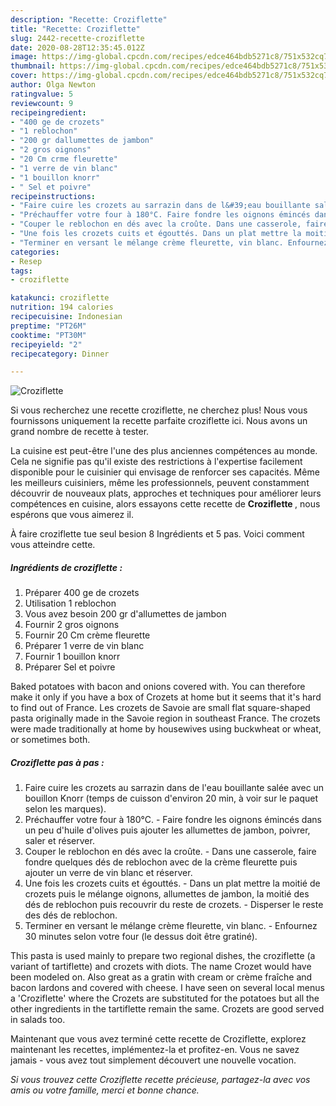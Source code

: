 ```yaml
---
description: "Recette: Croziflette"
title: "Recette: Croziflette"
slug: 2442-recette-croziflette
date: 2020-08-28T12:35:45.012Z
image: https://img-global.cpcdn.com/recipes/edce464bdb5271c8/751x532cq70/croziflette-photo-principale-de-la-recette.jpg
thumbnail: https://img-global.cpcdn.com/recipes/edce464bdb5271c8/751x532cq70/croziflette-photo-principale-de-la-recette.jpg
cover: https://img-global.cpcdn.com/recipes/edce464bdb5271c8/751x532cq70/croziflette-photo-principale-de-la-recette.jpg
author: Olga Newton
ratingvalue: 5
reviewcount: 9
recipeingredient:
- "400 ge de crozets"
- "1 reblochon"
- "200 gr dallumettes de jambon"
- "2 gros oignons"
- "20 Cm crme fleurette"
- "1 verre de vin blanc"
- "1 bouillon knorr"
- " Sel et poivre"
recipeinstructions:
- "Faire cuire les crozets au sarrazin dans de l&#39;eau bouillante salée avec un bouillon Knorr (temps de cuisson d&#39;environ 20 min, à voir sur le paquet selon les marques)."
- "Préchauffer votre four à 180°C. Faire fondre les oignons émincés dans un peu d&#39;huile d&#39;olives puis ajouter les allumettes de jambon, poivrer, saler et réserver."
- "Couper le reblochon en dés avec la croûte. Dans une casserole, faire fondre quelques dés de reblochon avec de la crème fleurette puis ajouter un verre de vin blanc et réserver."
- "Une fois les crozets cuits et égouttés. Dans un plat mettre la moitié de crozets puis le mélange oignons, allumettes de jambon, la moitié des dés de reblochon puis recouvrir du reste de crozets. Disperser le reste des dés de reblochon."
- "Terminer en versant le mélange crème fleurette, vin blanc. Enfournez 30 minutes selon votre four (le dessus doit être gratiné)."
categories:
- Resep
tags:
- croziflette

katakunci: croziflette 
nutrition: 194 calories
recipecuisine: Indonesian
preptime: "PT26M"
cooktime: "PT30M"
recipeyield: "2"
recipecategory: Dinner

---
```



![Croziflette](https://img-global.cpcdn.com/recipes/edce464bdb5271c8/751x532cq70/croziflette-photo-principale-de-la-recette.jpg)

Si vous recherchez une recette croziflette, ne cherchez plus! Nous vous fournissons uniquement la recette parfaite croziflette ici. Nous avons un grand nombre de recette à tester.

La cuisine est peut-être l'une des plus anciennes compétences au monde. Cela ne signifie pas qu'il existe des restrictions à l'expertise facilement disponible pour le cuisinier qui envisage de renforcer ses capacités. Même les meilleurs cuisiniers, même les professionnels, peuvent constamment découvrir de nouveaux plats, approches et techniques pour améliorer leurs compétences en cuisine, alors essayons cette recette de <strong> Croziflette </strong>, nous espérons que vous aimerez il.

<!--inarticleads1-->

À faire croziflette tue seul besion 8 Ingrédients et 5 pas. Voici comment vous atteindre cette.

##### Ingrédients de croziflette :

1. Préparer 400 ge de crozets
1. Utilisation 1 reblochon
1. Vous avez besoin 200 gr d&#39;allumettes de jambon
1. Fournir 2 gros oignons
1. Fournir 20 Cm crème fleurette
1. Préparer 1 verre de vin blanc
1. Fournir 1 bouillon knorr
1. Préparer  Sel et poivre


Baked potatoes with bacon and onions covered with. You can therefore make it only if you have a box of Crozets at home but it seems that it&#39;s hard to find out of France. Les crozets de Savoie are small flat square-shaped pasta originally made in the Savoie region in southeast France. The crozets were made traditionally at home by housewives using buckwheat or wheat, or sometimes both. 

<!--inarticleads2-->

##### Croziflette pas à pas :

1. Faire cuire les crozets au sarrazin dans de l&#39;eau bouillante salée avec un bouillon Knorr (temps de cuisson d&#39;environ 20 min, à voir sur le paquet selon les marques).
1. Préchauffer votre four à 180°C. - Faire fondre les oignons émincés dans un peu d&#39;huile d&#39;olives puis ajouter les allumettes de jambon, poivrer, saler et réserver.
1. Couper le reblochon en dés avec la croûte. - Dans une casserole, faire fondre quelques dés de reblochon avec de la crème fleurette puis ajouter un verre de vin blanc et réserver.
1. Une fois les crozets cuits et égouttés. - Dans un plat mettre la moitié de crozets puis le mélange oignons, allumettes de jambon, la moitié des dés de reblochon puis recouvrir du reste de crozets. - Disperser le reste des dés de reblochon.
1. Terminer en versant le mélange crème fleurette, vin blanc. - Enfournez 30 minutes selon votre four (le dessus doit être gratiné).


This pasta is used mainly to prepare two regional dishes, the croziflette (a variant of tartiflette) and crozets with diots. The name Crozet would have been modeled on. Also great as a gratin with cream or crème fraîche and bacon lardons and covered with cheese. I have seen on several local menus a &#39;Croziflette&#39; where the Crozets are substituted for the potatoes but all the other ingredients in the tartiflette remain the same. Crozets are good served in salads too. 

<!--inarticleads1-->

<p>
Maintenant que vous avez terminé cette recette de Croziflette, explorez maintenant les recettes, implémentez-la et profitez-en. Vous ne savez jamais - vous avez tout simplement découvert une nouvelle vocation.
</p>

<p>
<i>Si vous trouvez cette Croziflette recette précieuse, partagez-la avec vos amis ou votre famille, merci et bonne chance.</i>
</p>
